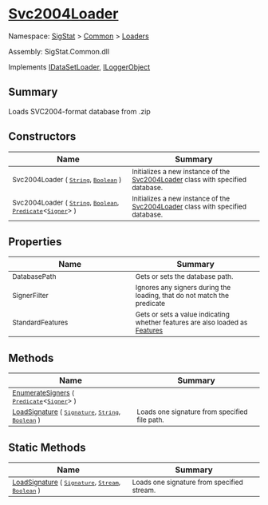 # [Svc2004Loader](./Svc2004Loader.md)

Namespace: [SigStat]() > [Common](./../README.md) > [Loaders](./README.md)

Assembly: SigStat.Common.dll

Implements [IDataSetLoader](./IDataSetLoader.md), [ILoggerObject](./../ILoggerObject.md)

## Summary
Loads SVC2004-format database from .zip

## Constructors

| Name<div><a href="#"><img width=400></a></div> | Summary<div><a href="#"><img width=475></a></div> | 
| --- | --- | 
| <sub>Svc2004Loader ( [`String`](https://docs.microsoft.com/en-us/dotnet/api/System.String), [`Boolean`](https://docs.microsoft.com/en-us/dotnet/api/System.Boolean) )</sub> | <sub>Initializes a new instance of the [Svc2004Loader](../../docs/mdSigStat/Common/Loaders/Svc2004Loader.md) class with specified database.</sub> | 
| <sub>Svc2004Loader ( [`String`](https://docs.microsoft.com/en-us/dotnet/api/System.String), [`Boolean`](https://docs.microsoft.com/en-us/dotnet/api/System.Boolean), [`Predicate`](https://docs.microsoft.com/en-us/dotnet/api/System.Predicate-1)\<[`Signer`](./../Signer.md)> )</sub> | <sub>Initializes a new instance of the [Svc2004Loader](../../docs/mdSigStat/Common/Loaders/Svc2004Loader.md) class with specified database.</sub> | 


## Properties

| Name<div><a href="#"><img width=400></a></div> | Summary<div><a href="#"><img width=475></a></div> | 
| --- | --- | 
| <sub>DatabasePath</sub> | <sub>Gets or sets the database path.</sub> | 
| <sub>SignerFilter</sub> | <sub>Ignores any signers during the loading, that do not match the predicate</sub> | 
| <sub>StandardFeatures</sub> | <sub>Gets or sets a value indicating whether features are also loaded as [Features](../../docs/mdSigStat/Common/Features.md)</sub> | 


## Methods

| Name<div><a href="#"><img width=400></a></div> | Summary<div><a href="#"><img width=475></a></div> | 
| --- | --- | 
| <sub>[EnumerateSigners](./Methods/Svc2004Loader--EnumerateSigners.md) ( [`Predicate`](https://docs.microsoft.com/en-us/dotnet/api/System.Predicate-1)\<[`Signer`](./../Signer.md)> )</sub> | <sub></sub> | 
| <sub>[LoadSignature](./Methods/Svc2004Loader--LoadSignature.md) ( [`Signature`](./../Signature.md), [`String`](https://docs.microsoft.com/en-us/dotnet/api/System.String), [`Boolean`](https://docs.microsoft.com/en-us/dotnet/api/System.Boolean) )</sub> | <sub>Loads one signature from specified file path.</sub> | 


## Static Methods

| Name<div><a href="#"><img width=400></a></div> | Summary<div><a href="#"><img width=475></a></div> | 
| --- | --- | 
| <sub>[LoadSignature](./Methods/Svc2004Loader--LoadSignature.md) ( [`Signature`](./../Signature.md), [`Stream`](https://docs.microsoft.com/en-us/dotnet/api/System.IO.Stream), [`Boolean`](https://docs.microsoft.com/en-us/dotnet/api/System.Boolean) )</sub> | <sub>Loads one signature from specified stream.</sub> | 



